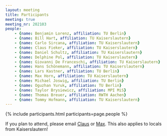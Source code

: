 ```yaml
---
layout: meeting
title: Participants
meeting: true
meeting_nr: 202103
people:
    - {name: Benjamin Lorenz, affiliation: TU Berlin}
    - {name: Bill Hart, affiliation: TU Kaiserslautern}
    - {name: Carlo Sircana, affiliation: TU Kaiserslautern}
    - {name: Claus Fieker, affiliation: TU Kaiserslautern}
    - {name: Daniel Schultz, affiliation: TU Kaiserslautern}
    - {name: Delphine Pol, affiliation: TU Kaiserslautern}
    - {name: Giovanni De Franceschi, affiliation: TU Kaiserslautern}
    - {name: Hans Schönemann, affiliation: TU Kaiserslautern}
    - {name: Lars Kastner, affiliation: TU Berlin}
    - {name: Max Horn, affiliation: TU Kaiserslautern}
    - {name: Michael Joswig, affiliation: TU Berlin}
    - {name: Oguzhan Yuruk, affiliation: TU Berlin}
    - {name: Taylor Brysiewicz, affiliation: MPI MiS}
    - {name: Thomas Breuer, affiliation: RWTH Aachen}
    - {name: Tommy Hofmann, affiliation: TU Kaiserslautern}
---
```


{% include participants.html participants=page.people %}

If you plan to attend, please email [Claus](mailto:fieker@mathematik.uni-kl.de)
or [Max](mailto:horn@mathematik.uni-kl.de).
This also applies to locals from Kaiserslautern!
